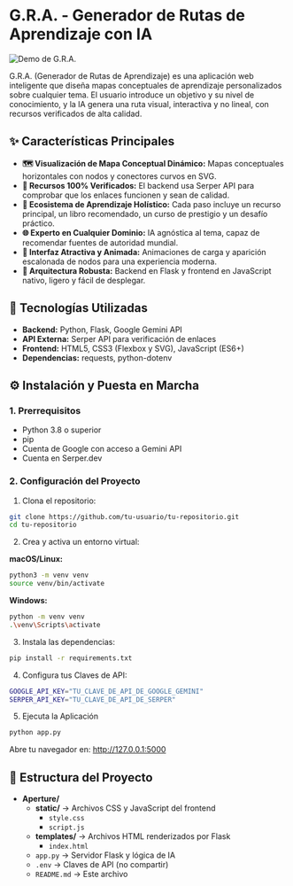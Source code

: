 # G.R.A. - Generador de Rutas de Aprendizaje con IA

![Demo de G.R.A.](ruta/a/tu/captura_o_gif.gif)

G.R.A. (Generador de Rutas de Aprendizaje) es una aplicación web inteligente que diseña mapas conceptuales de aprendizaje personalizados sobre cualquier tema. El usuario introduce un objetivo y su nivel de conocimiento, y la IA genera una ruta visual, interactiva y no lineal, con recursos verificados de alta calidad.

## ✨ Características Principales

- **🗺️ Visualización de Mapa Conceptual Dinámico:** Mapas conceptuales horizontales con nodos y conectores curvos en SVG.
- **🔗 Recursos 100% Verificados:** El backend usa Serper API para comprobar que los enlaces funcionen y sean de calidad.
- **🧠 Ecosistema de Aprendizaje Holístico:** Cada paso incluye un recurso principal, un libro recomendado, un curso de prestigio y un desafío práctico.
- **🌐 Experto en Cualquier Dominio:** IA agnóstica al tema, capaz de recomendar fuentes de autoridad mundial.
- **🔮 Interfaz Atractiva y Animada:** Animaciones de carga y aparición escalonada de nodos para una experiencia moderna.
- **🧩 Arquitectura Robusta:** Backend en Flask y frontend en JavaScript nativo, ligero y fácil de desplegar.

## 🚀 Tecnologías Utilizadas

- **Backend:** Python, Flask, Google Gemini API  
- **API Externa:** Serper API para verificación de enlaces  
- **Frontend:** HTML5, CSS3 (Flexbox y SVG), JavaScript (ES6+)  
- **Dependencias:** requests, python-dotenv  

## ⚙️ Instalación y Puesta en Marcha

### 1. Prerrequisitos

- Python 3.8 o superior  
- pip  
- Cuenta de Google con acceso a Gemini API  
- Cuenta en Serper.dev  

### 2. Configuración del Proyecto

1. Clona el repositorio:

```bash    
git clone https://github.com/tu-usuario/tu-repositorio.git
cd tu-repositorio
```

2. Crea y activa un entorno virtual:

**macOS/Linux:**
```bash
python3 -m venv venv
source venv/bin/activate
```
**Windows:**
```bash
python -m venv venv
.\venv\Scripts\activate
```
3. Instala las dependencias:
```bash
pip install -r requirements.txt
```
4. Configura tus Claves de API:
```bash
GOOGLE_API_KEY="TU_CLAVE_DE_API_DE_GOOGLE_GEMINI"
SERPER_API_KEY="TU_CLAVE_DE_API_DE_SERPER"
```
5. Ejecuta la Aplicación
```bash
python app.py
```
Abre tu navegador en: http://127.0.0.1:5000

## 📁 Estructura del Proyecto

- **Aperture/**
  - **static/** → Archivos CSS y JavaScript del frontend
    - `style.css`
    - `script.js`
  - **templates/** → Archivos HTML renderizados por Flask
    - `index.html`
  - `app.py` → Servidor Flask y lógica de IA
  - `.env` → Claves de API (no compartir)
  - `README.md` → Este archivo

